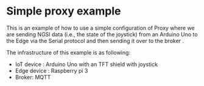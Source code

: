 # Simple proxy example

This is an example of how to use a simple configuration of Proxy where we are sending NGSI data (i.e., the state of the joystick) from an Arduino Uno to the Edge  via the Serial protocol and then sending it over to the broker .

The infrastructure of this example is as following: 
- IoT device : Arduino Uno with an TFT shield with joystick
- Edge device : Raspberry pi 3
- Broker: MQTT
